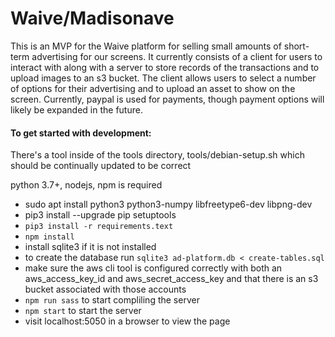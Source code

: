 # Waive/Madisonave

This is an MVP for the Waive platform for selling small amounts of short-term advertising for our screens. It currently consists of a client for users to interact with along with a server to store records of the transactions and to upload images to an s3 bucket. The client allows users to select a number of options for their advertising and to upload an asset to show on the screen. Currently, paypal is used for payments, though payment options will likely be expanded in the future. 

#### To get started with development: 

There's a tool inside of the tools directory, tools/debian-setup.sh which should be continually updated to be correct 

python 3.7+, nodejs, npm is required

 - sudo apt install python3 python3-numpy libfreetype6-dev libpng-dev
 - pip3 install --upgrade pip setuptools
 - `pip3 install -r requirements.text`
 - `npm install`
 - install sqlite3 if it is not installed
 - to create the database run `sqlite3 ad-platform.db < create-tables.sql`
 - make sure the aws cli tool is configured correctly with both an aws_access_key_id and aws_secret_access_key and that there is an s3 bucket associated with those accounts
 - `npm run sass` to start compliling the server
 - `npm start` to start the server
 - visit localhost:5050 in a browser to view the page

